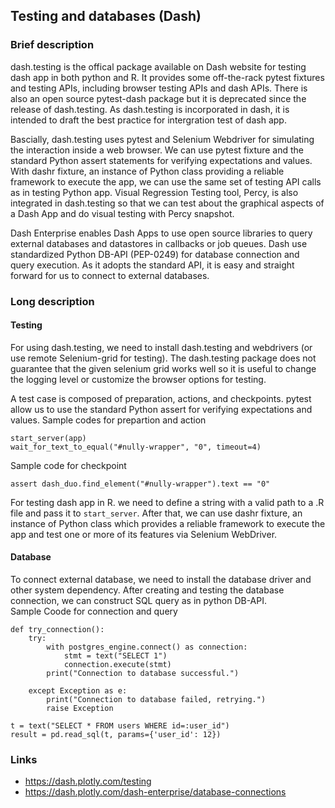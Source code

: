 
## Testing and databases (Dash)

### Brief description
dash.testing is the offical package available on Dash website for testing dash app in both python and R.  It provides some off-the-rack pytest fixtures and testing APIs, including browser testing APIs and dash APIs.  There is also an open source pytest-dash package but it is deprecated since the release of dash.testing.  As dash.testing is incorporated in dash, it is intended to draft the best practice for intergration test of dash app.

Bascially, dash.testing uses pytest and Selenium Webdriver for simulating the interaction inside a web browser.  We can use pytest fixture and the standard Python assert statements for verifying expectations and values.  With dashr fixture, an instance of Python class providing a reliable framework to execute the app, we can use the same set of testing API calls as in testing Python app.   Visual Regression Testing tool, Percy, is also integrated in dash.testing so that we can test about the graphical aspects of a Dash App and do visual testing with Percy snapshot.

Dash Enterprise enables Dash Apps to use open source libraries to query external databases and datastores in callbacks or job queues.  Dash use standardized Python DB-API (PEP-0249) for database connection and query execution.  As it adopts the standard API, it is easy and straight forward for us to connect to external databases. 

### Long description
#### Testing
For using dash.testing, we need to install dash.testing and webdrivers (or use remote Selenium-grid for testing).  The dash.testing package does not guarantee that the given selenium grid works well so it is useful to change the logging level or customize the browser options for testing.  

A test case is composed of preparation, actions, and checkpoints.  pytest allow us to use the standard Python assert for verifying expectations and values.
Sample codes for prepartion and action
```
start_server(app)
wait_for_text_to_equal("#nully-wrapper", "0", timeout=4)
```
Sample code for checkpoint
```
assert dash_duo.find_element("#nully-wrapper").text == "0"
```

For testing dash app in R.  we need to define a string with a valid path to a .R file and pass it to `start_server`.  After that, we can use dashr fixture, an instance of Python class which provides a reliable framework to execute the app and test one or more of its features via Selenium WebDriver.

#### Database
To connect external database, we need to install the database driver and other system dependency.  After creating and testing the database connection, we can construct SQL query as in python DB-API.  
Sample Coode for connection and query
```
def try_connection():
    try:
        with postgres_engine.connect() as connection:
            stmt = text("SELECT 1")
            connection.execute(stmt)
        print("Connection to database successful.")

    except Exception as e:
        print("Connection to database failed, retrying.")
        raise Exception

t = text("SELECT * FROM users WHERE id=:user_id")
result = pd.read_sql(t, params={'user_id': 12})
```







### Links
* https://dash.plotly.com/testing
* https://dash.plotly.com/dash-enterprise/database-connections
